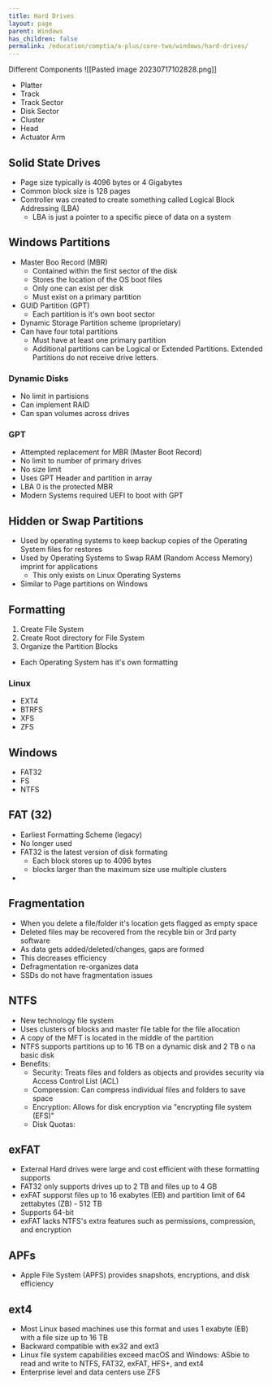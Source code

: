 ```yaml
---
title: Hard Drives
layout: page
parent: Windows
has_children: false
permalink: /education/comptia/a-plus/core-two/windows/hard-drives/
---
```


Different Components
![[Pasted image 20230717102828.png]]
- Platter
- Track
- Track Sector
- Disk Sector
- Cluster
- Head
- Actuator Arm

## Solid State Drives

- Page size typically is 4096 bytes or 4 Gigabytes
- Common block size is 128 pages
- Controller was created to create something called Logical Block Addressing (LBA)
	- LBA is just a pointer to a specific piece of data on a system

## Windows Partitions

- Master Boo Record (MBR)
	- Contained within the first sector of the disk
	- Stores the location of the OS boot files
	- Only one can exist per disk
	- Must exist on a primary partition
- GUID Partition (GPT)
	- Each partition is it's own boot sector
- Dynamic Storage Partition scheme (proprietary)
- Can have four total partitions
	- Must have at least one primary partition
	- Additional partitions can be Logical or Extended Partitions. Extended Partitions do not receive drive letters.

### Dynamic Disks

- No limit in partisions
- Can implement RAID
- Can span volumes across drives

### GPT

- Attempted replacement for MBR (Master Boot Record)
- No limit to number of primary drives
- No size limit
- Uses GPT Header and partition in array
- LBA 0 is the protected MBR
- Modern Systems required UEFI to boot with GPT

## Hidden or Swap Partitions

- Used by operating systems to keep backup copies of the Operating System files for restores
- Used by Operating Systems to Swap RAM (Random Access Memory) imprint for applications
	- This only exists on Linux Operating Systems
- Similar to Page partitions on Windows

## Formatting

1. Create File System
2. Create Root directory for File System
3. Organize the Partition Blocks

- Each Operating System has it's own formatting

### Linux

- EXT4
- BTRFS
- XFS
- ZFS

## Windows

- FAT32
- FS
- NTFS

## FAT (32)

- Earliest Formatting Scheme (legacy)
- No longer used
- FAT32 is the latest version of disk formating
	- Each block stores up to 4096 bytes
	- blocks larger than the maximum size use multiple clusters
- 

## Fragmentation

- When you delete a file/folder it's location gets flagged as empty space
- Deleted files may be recovered from the recyble bin or 3rd party software
- As data gets added/deleted/changes, gaps are formed
- This decreases efficiency
- Defragmentation re-organizes data
- SSDs do not have fragmentation issues

## NTFS

- New technology file system
- Uses clusters of blocks and master file table for the file allocation
- A copy of the MFT is located in the middle of the partition
- NTFS supports partitions up to 16 TB on a dynamic disk and 2 TB o na basic disk
- Benefits:
	- Security: Treats files and folders as objects and provides security via Access Control List (ACL)
	- Compression: Can compress individual files and folders to save space
	- Encryption: Allows for disk encryption via "encrypting file system (EFS)"
	- Disk Quotas: 

## exFAT

- External Hard drives were large and cost efficient with these formatting supports
- FAT32 only supports drives up to 2 TB and files up to 4 GB
- exFAT supporst files up to 16 exabytes (EB) and partition limit of 64 zettabytes (ZB) - 512 TB
- Supports 64-bit
- exFAT lacks NTFS's extra features such as permissions, compression, and encryption

## APFs

- Apple File System (APFS) provides snapshots, encryptions, and disk efficiency

## ext4

- Most Linux based machines use this format and uses 1 exabyte (EB) with a file size up to 16 TB
- Backward compatible with ex32 and ext3
- Linux file system capabilities exceed macOS and Windows: ASbie to read and write to NTFS, FAT32, exFAT, HFS+, and ext4
- Enterprise level and data centers use ZFS
